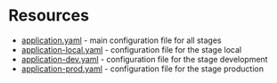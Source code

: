 # Resources
- [application.yaml](application.yaml) - main configuration file for all stages
- [application-local.yaml](application-local.yaml) - configuration file for the stage local
- [application-dev.yaml](application-dev.yaml) - configuration file for the stage development
- [application-prod.yaml](application-prod.yaml) - configuration file for the stage production